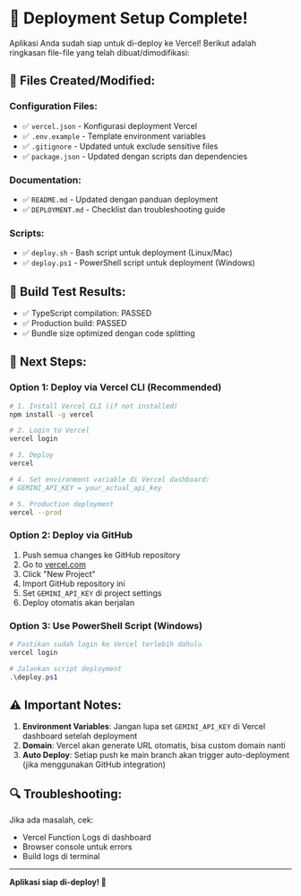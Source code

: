 # 🚀 Deployment Setup Complete!

Aplikasi Anda sudah siap untuk di-deploy ke Vercel! Berikut adalah ringkasan file-file yang telah dibuat/dimodifikasi:

## 📁 Files Created/Modified:

### Configuration Files:
- ✅ `vercel.json` - Konfigurasi deployment Vercel
- ✅ `.env.example` - Template environment variables
- ✅ `.gitignore` - Updated untuk exclude sensitive files
- ✅ `package.json` - Updated dengan scripts dan dependencies

### Documentation:
- ✅ `README.md` - Updated dengan panduan deployment
- ✅ `DEPLOYMENT.md` - Checklist dan troubleshooting guide

### Scripts:
- ✅ `deploy.sh` - Bash script untuk deployment (Linux/Mac)
- ✅ `deploy.ps1` - PowerShell script untuk deployment (Windows)

## 🔧 Build Test Results:
- ✅ TypeScript compilation: PASSED
- ✅ Production build: PASSED
- ✅ Bundle size optimized dengan code splitting

## 🚀 Next Steps:

### Option 1: Deploy via Vercel CLI (Recommended)
```bash
# 1. Install Vercel CLI (if not installed)
npm install -g vercel

# 2. Login to Vercel
vercel login

# 3. Deploy
vercel

# 4. Set environment variable di Vercel dashboard:
# GEMINI_API_KEY = your_actual_api_key

# 5. Production deployment
vercel --prod
```

### Option 2: Deploy via GitHub
1. Push semua changes ke GitHub repository
2. Go to [vercel.com](https://vercel.com)
3. Click "New Project" 
4. Import GitHub repository ini
5. Set `GEMINI_API_KEY` di project settings
6. Deploy otomatis akan berjalan

### Option 3: Use PowerShell Script (Windows)
```powershell
# Pastikan sudah login ke Vercel terlebih dahulu
vercel login

# Jalankan script deployment
.\deploy.ps1
```

## ⚠️ Important Notes:

1. **Environment Variables**: Jangan lupa set `GEMINI_API_KEY` di Vercel dashboard setelah deployment
2. **Domain**: Vercel akan generate URL otomatis, bisa custom domain nanti
3. **Auto Deploy**: Setiap push ke main branch akan trigger auto-deployment (jika menggunakan GitHub integration)

## 🔍 Troubleshooting:

Jika ada masalah, cek:
- Vercel Function Logs di dashboard
- Browser console untuk errors
- Build logs di terminal

---

**Aplikasi siap di-deploy! 🎉**